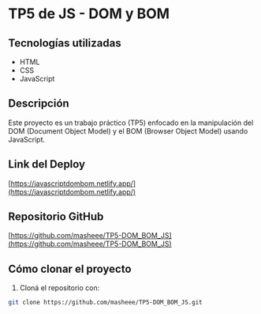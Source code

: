 # TP5 de JS - DOM y BOM

## Tecnologías utilizadas
- HTML
- CSS
- JavaScript

## Descripción
Este proyecto es un trabajo práctico (TP5) enfocado en la manipulación del DOM (Document Object Model) y el BOM (Browser Object Model) usando JavaScript.

## Link del Deploy
[https://javascriptdombom.netlify.app/](https://javascriptdombom.netlify.app/)

## Repositorio GitHub
[https://github.com/masheee/TP5-DOM_BOM_JS](https://github.com/masheee/TP5-DOM_BOM_JS)

## Cómo clonar el proyecto

1. Cloná el repositorio con:

```bash
git clone https://github.com/masheee/TP5-DOM_BOM_JS.git

